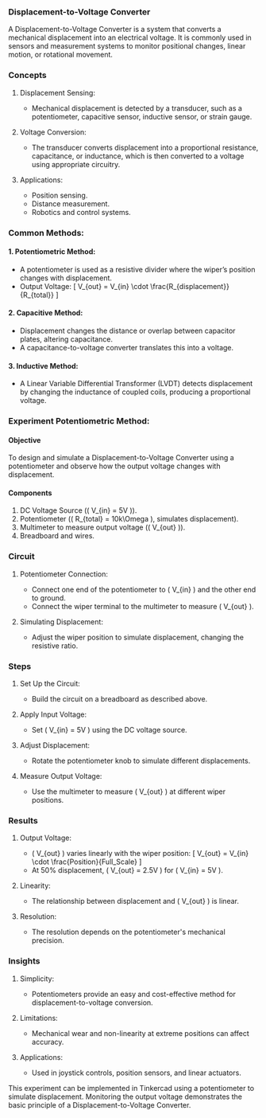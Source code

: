 ### Displacement-to-Voltage Converter

A Displacement-to-Voltage Converter is a system that converts a mechanical displacement into an electrical voltage. It is commonly used in sensors and measurement systems to monitor positional changes, linear motion, or rotational movement.

### Concepts

1. Displacement Sensing:
   - Mechanical displacement is detected by a transducer, such as a potentiometer, capacitive sensor, inductive sensor, or strain gauge.

2. Voltage Conversion:
   - The transducer converts displacement into a proportional resistance, capacitance, or inductance, which is then converted to a voltage using appropriate circuitry.

3. Applications:
   - Position sensing.
   - Distance measurement.
   - Robotics and control systems.

### Common Methods:

#### 1. Potentiometric Method:

   - A potentiometer is used as a resistive divider where the wiper’s position changes with displacement.
   - Output Voltage:
     \[
     V_{out} = V_{in} \cdot \frac{R_{displacement}}{R_{total}}
     \]

#### 2. Capacitive Method:

   - Displacement changes the distance or overlap between capacitor plates, altering capacitance.
   - A capacitance-to-voltage converter translates this into a voltage.

#### 3. Inductive Method:

   - A Linear Variable Differential Transformer (LVDT) detects displacement by changing the inductance of coupled coils, producing a proportional voltage.

### Experiment Potentiometric Method:

#### Objective

To design and simulate a Displacement-to-Voltage Converter using a potentiometer and observe how the output voltage changes with displacement.

#### Components

1. DC Voltage Source (\( V_{in} = 5V \)).
2. Potentiometer (\( R_{total} = 10k\Omega \), simulates displacement).
3. Multimeter to measure output voltage (\( V_{out} \)).
4. Breadboard and wires.

### Circuit

1. Potentiometer Connection:
   - Connect one end of the potentiometer to \( V_{in} \) and the other end to ground.
   - Connect the wiper terminal to the multimeter to measure \( V_{out} \).

2. Simulating Displacement:
   - Adjust the wiper position to simulate displacement, changing the resistive ratio.

### Steps

1. Set Up the Circuit:
   - Build the circuit on a breadboard as described above.

2. Apply Input Voltage:
   - Set \( V_{in} = 5V \) using the DC voltage source.

3. Adjust Displacement:
   - Rotate the potentiometer knob to simulate different displacements.

4. Measure Output Voltage:
   - Use the multimeter to measure \( V_{out} \) at different wiper positions.

### Results

1. Output Voltage:
   - \( V_{out} \) varies linearly with the wiper position:
     \[
     V_{out} = V_{in} \cdot \frac{Position}{Full\_Scale}
     \]
   - At 50% displacement, \( V_{out} = 2.5V \) for \( V_{in} = 5V \).

2. Linearity:
   - The relationship between displacement and \( V_{out} \) is linear.

3. Resolution:
   - The resolution depends on the potentiometer's mechanical precision.

### Insights

1. Simplicity:
   - Potentiometers provide an easy and cost-effective method for displacement-to-voltage conversion.

2. Limitations:
   - Mechanical wear and non-linearity at extreme positions can affect accuracy.

3. Applications:
   - Used in joystick controls, position sensors, and linear actuators.

This experiment can be implemented in Tinkercad using a potentiometer to simulate displacement. Monitoring the output voltage demonstrates the basic principle of a Displacement-to-Voltage Converter.
